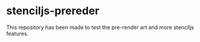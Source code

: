 # stenciljs-prereder
This repository has been made to test the pre-render art and more stenciljs features.
